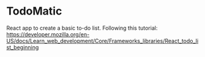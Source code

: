 # TodoMatic

React app to create a basic to-do list.
Following this tutorial: https://developer.mozilla.org/en-US/docs/Learn_web_development/Core/Frameworks_libraries/React_todo_list_beginning